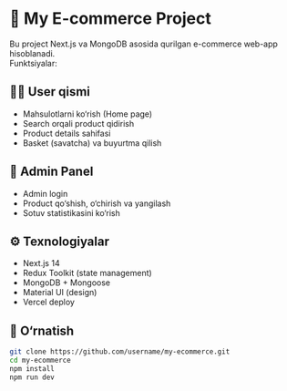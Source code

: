 # 🛒 My E-commerce Project

Bu project Next.js va MongoDB asosida qurilgan e-commerce web-app hisoblanadi.  
Funktsiyalar:

## 👨‍💻 User qismi

- Mahsulotlarni ko‘rish (Home page)
- Search orqali product qidirish
- Product details sahifasi
- Basket (savatcha) va buyurtma qilish

## 🔐 Admin Panel

- Admin login
- Product qo‘shish, o‘chirish va yangilash
- Sotuv statistikasini ko‘rish

## ⚙️ Texnologiyalar

- Next.js 14
- Redux Toolkit (state management)
- MongoDB + Mongoose
- Material UI (design)
- Vercel deploy

## 🚀 O‘rnatish

```bash
git clone https://github.com/username/my-ecommerce.git
cd my-ecommerce
npm install
npm run dev
```
